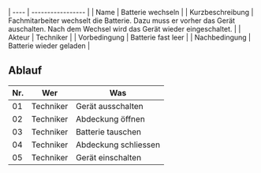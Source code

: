 | ---- | ----------------- |
| Name | Batterie wechseln |
| Kurzbeschreibung | Fachmitarbeiter wechselt die Batterie. Dazu muss er vorher
das Gerät auschalten. Nach dem Wechsel wird das Gerät wieder eingeschaltet. |
| Akteur | Techniker |
| Vorbedingung | Batterie fast leer |
| Nachbedingung | Batterie wieder geladen |


## Ablauf
| Nr. | Wer                            | Was    | 
| -------- | -------------------------------------- | ------------ |
| 01 | Techniker | Gerät ausschalten |
| 02 | Techniker | Abdeckung öffnen |
| 03 | Techniker | Batterie tauschen |
| 04 | Techniker | Abdeckung schliessen | 
| 05 | Techniker | Gerät einschalten |


